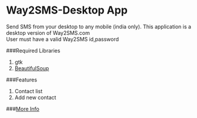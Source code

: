 Way2SMS-Desktop App
=======

Send SMS from your desktop to any mobile (india only). 
This application is a desktop version of Way2SMS.com   
User must have a valid Way2SMS id,password

###Required Libraries
1. gtk
2. [BeautifulSoup](http://www.crummy.com/software/BeautifulSoup/)

###Features
1. Contact list
2. Add new contact

###[More Info](http://akash0x53.github.com/blog/2012/12/29/send-sms-from-your-desktop/)

